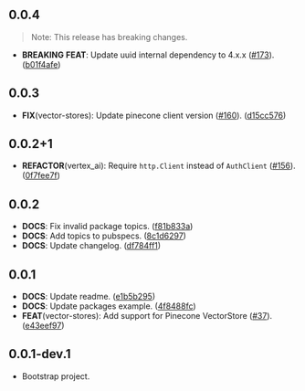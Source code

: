## 0.0.4

> Note: This release has breaking changes.

 - **BREAKING** **FEAT**: Update uuid internal dependency to 4.x.x ([#173](https://github.com/davidmigloz/langchain_dart/issues/173)). ([b01f4afe](https://github.com/davidmigloz/langchain_dart/commit/b01f4afea6cfcdf8a0aa6e1b11d3057efa6e5fc0))

## 0.0.3

 - **FIX**(vector-stores): Update pinecone client version ([#160](https://github.com/davidmigloz/langchain_dart/issues/160)). ([d15cc576](https://github.com/davidmigloz/langchain_dart/commit/d15cc5761563476fe7b5d66effd42ded077dbbbc))

## 0.0.2+1

 - **REFACTOR**(vertex_ai): Require `http.Client` instead of `AuthClient` ([#156](https://github.com/davidmigloz/langchain_dart/issues/156)). ([0f7fee7f](https://github.com/davidmigloz/langchain_dart/commit/0f7fee7f0780e5b650ec50307a7fda65e242e822))

## 0.0.2

 - **DOCS**: Fix invalid package topics. ([f81b833a](https://github.com/davidmigloz/langchain_dart/commit/f81b833aae33e0a945ef4450da12344886224bae))
 - **DOCS**: Add topics to pubspecs. ([8c1d6297](https://github.com/davidmigloz/langchain_dart/commit/8c1d62970710cc326fd5930101918aaf16b18f74))
 - **DOCS**: Update changelog. ([df784ff1](https://github.com/davidmigloz/langchain_dart/commit/df784ff108584b0732ec9455f1531636256e9c4e))

## 0.0.1

 - **DOCS**: Update readme. ([e1b5b295](https://github.com/davidmigloz/langchain_dart/commit/e1b5b2958bdf2b787c8b49aeeb6690c33c225943))
 - **DOCS**: Update packages example. ([4f8488fc](https://github.com/davidmigloz/langchain_dart/commit/4f8488fcb324e31b9d8dece7d1999333d7982253))
 - **FEAT**(vector-stores): Add support for Pinecone VectorStore ([#37](https://github.com/davidmigloz/langchain_dart/issues/37)). ([e43eef97](https://github.com/davidmigloz/langchain_dart/commit/e43eef979c329fc72a3eed72d818992287838a80))

## 0.0.1-dev.1

- Bootstrap project.
